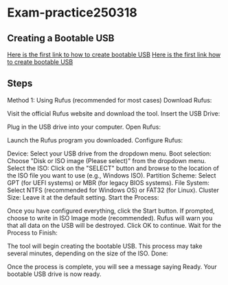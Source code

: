 # Exam-practice250318
## Creating a Bootable USB
[Here is the first link to how to create bootable USB](https://www.youtube.com/watch?v=NSRCZEKDMK8)
[Here is the first link how to create bootable USB](https://www.youtube.com/watch?v=abpAPQH1RsI)
## Steps

Method 1: Using Rufus (recommended for most cases)
Download Rufus:

Visit the official Rufus website and download the tool.
Insert the USB Drive:

Plug in the USB drive into your computer.
Open Rufus:

Launch the Rufus program you downloaded.
Configure Rufus:

Device: Select your USB drive from the dropdown menu.
Boot selection: Choose "Disk or ISO image (Please select)" from the dropdown menu.
Select the ISO: Click on the "SELECT" button and browse to the location of the ISO file you want to use (e.g., Windows ISO).
Partition Scheme: Select GPT (for UEFI systems) or MBR (for legacy BIOS systems).
File System: Select NTFS (recommended for Windows OS) or FAT32 (for Linux).
Cluster Size: Leave it at the default setting.
Start the Process:

Once you have configured everything, click the Start button.
If prompted, choose to write in ISO Image mode (recommended).
Rufus will warn you that all data on the USB will be destroyed. Click OK to continue.
Wait for the Process to Finish:

The tool will begin creating the bootable USB. This process may take several minutes, depending on the size of the ISO.
Done:

Once the process is complete, you will see a message saying Ready. Your bootable USB drive is now ready.
